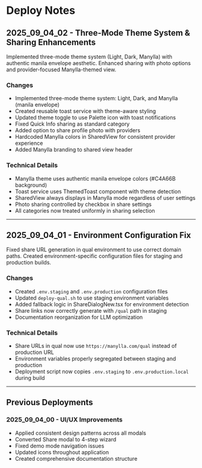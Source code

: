 # Deploy Notes

## 2025_09_04_02 - Three-Mode Theme System & Sharing Enhancements
Implemented three-mode theme system (Light, Dark, Manylla) with authentic manila envelope aesthetic. Enhanced sharing with photo options and provider-focused Manylla-themed view.

### Changes
- Implemented three-mode theme system: Light, Dark, and Manylla (manila envelope)
- Created reusable toast service with theme-aware styling
- Updated theme toggle to use Palette icon with toast notifications
- Fixed Quick Info sharing as standard category
- Added option to share profile photo with providers
- Hardcoded Manylla colors in SharedView for consistent provider experience
- Added Manylla branding to shared view header

### Technical Details
- Manylla theme uses authentic manila envelope colors (#C4A66B background)
- Toast service uses ThemedToast component with theme detection
- SharedView always displays in Manylla mode regardless of user settings
- Photo sharing controlled by checkbox in share settings
- All categories now treated uniformly in sharing selection

---

## 2025_09_04_01 - Environment Configuration Fix
Fixed share URL generation in qual environment to use correct domain paths. Created environment-specific configuration files for staging and production builds.

### Changes
- Created `.env.staging` and `.env.production` configuration files
- Updated `deploy-qual.sh` to use staging environment variables
- Added fallback logic in ShareDialogNew.tsx for environment detection
- Share links now correctly generate with `/qual` path in staging
- Documentation reorganization for LLM optimization

### Technical Details
- Share URLs in qual now use `https://manylla.com/qual` instead of production URL
- Environment variables properly segregated between staging and production
- Deployment script now copies `.env.staging` to `.env.production.local` during build

---

## Previous Deployments

### 2025_09_04_00 - UI/UX Improvements
- Applied consistent design patterns across all modals
- Converted Share modal to 4-step wizard
- Fixed demo mode navigation issues
- Updated icons throughout application
- Created comprehensive documentation structure
